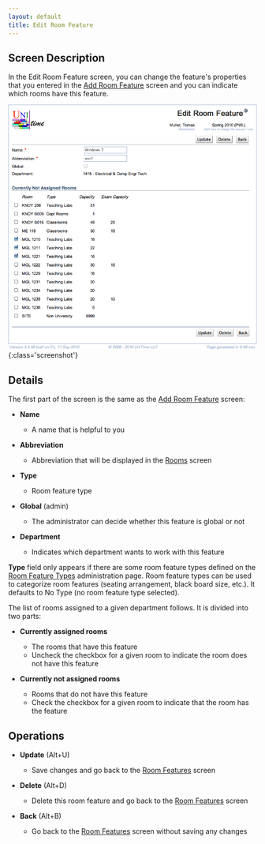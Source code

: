 ```yaml
---
layout: default
title: Edit Room Feature
---
```



## Screen Description

In the Edit Room Feature screen, you can change the feature's properties that you entered in the [Add Room Feature](add-room-feature) screen and you can indicate which rooms have this feature.

![Edit Room Feature](images/edit-room-feature-1.png){:class='screenshot'}

## Details

The first part of the screen is the same as the [Add Room Feature](add-room-feature) screen:

* **Name**
	* A name that is helpful to you

* **Abbreviation**
	* Abbreviation that will be displayed in the [Rooms](rooms) screen

* **Type**
	* Room feature type

* **Global** (admin)
	* The administrator can decide whether this feature is global or not

* **Department**
	* Indicates which department wants to work with this feature

**Type** field only appears if there are some room feature types defined on the [Room Feature Types](room-feature-types) administration page. Room feature types can be used to categorize room features (seating arrangement, black board size, etc.). It defaults to No Type (no room feature type selected).

The list of rooms assigned to a given department follows. It is divided into two parts:

* **Currently assigned rooms**
	* The rooms that have this feature
	* Uncheck the checkbox for a given room to indicate the room does not have this feature

* **Currently not assigned rooms**
	* Rooms that do not have this feature
	* Check the checkbox for a given room to indicate that the room has the feature

## Operations

* **Update** (Alt+U)
	* Save changes and go back to the [Room Features](room-features) screen

* **Delete** (Alt+D)
	* Delete this room feature and go back to the [Room Features](room-features) screen

* **Back** (Alt+B)
	* Go back to the [Room Features](room-features) screen without saving any changes
